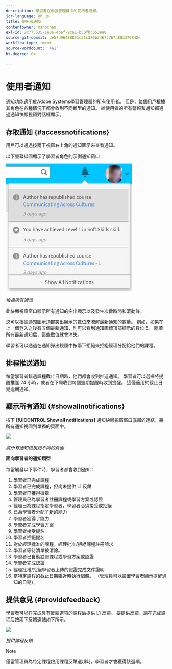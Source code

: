 ```yaml
---
description: 學習者在學習管理員中的使用者通知。
jcr-language: en_us
title: 使用者通知
contentowner: manochan
exl-id: 2c775635-1e86-4bef-9ca1-b56fbc353ea8
source-git-commit: de57d96488851c31c380b34672767a803379842e
workflow-type: tm+mt
source-wordcount: '461'
ht-degree: 0%

---
```


# 使用者通知

<!--User notifications for Learners in Learning Manager.-->

通知功能適用於Adobe Systems學習管理器的所有使用者。 但是，每個用戶根據其角色在各種情況下都會收到不同類型的通知。 給使用者的所有警報和通知都通過通知快顯視窗對話框顯示。

## 存取通知 {#accessnotifications}

用戶可以通過按兩下視窗右上角的通知圖示來查看通知。

以下螢幕擷圖顯示了學習者角色的示例通知窗口：

![](assets/learner-notifications.png)

*檢視所有通知*

此快顯視窗窗口顯示所有通知的突出顯示以及發生次數時間和滾動條。

您可以根據通知圖示頂部突出顯示的數位來瞭解最新通知的數量。 例如，如果在上一個登入之後有五個最新通知，則可以看到通知圖標頂部顯示的數位 5。 閱讀所有最新通知后，這些數位就會消失。

學習者可以通過在通知彈出視窗中按兩下拒絕來拒絕經理分配給他們的課程。

## 排程推送通知

每當學習者錯過課程截止日期時，他們都會收到推送通知。 學習者可以選擇將提醒推遲 24 小時，或者在下周收到每個逾期提醒時收到提醒。 這僅適用於截止日期逾期通知。

## 顯示所有通知 {#showallnotifications}

按下 **[!UICONTROL Show all notifications]** 通知快顯視窗窗口底部的連結，將所有通知視圖到單獨的頁面中。

![](assets/notifications-page.png)

*將所有通知檢視到不同的頁面*

**面向學習者的通知類型**

每當觸發以下事件時，學習者都會收到通知：

1. 學習者已完成課程
1. 學習者已完成課程，但尚未提供 L1 反饋
1. 學習者已獲得徽章
1. 管理員已為學習者註冊課程或學習方案或認證
1. 經理已為課程指定學習者，學習者必須接受或拒絕
1. 已為學習者分配了新的能力
1. 學習者獲得了能力
1. 學習者完成學習方案
1. 學習者接受提名
1. 學習者拒絕提名
1. 對於經理批准的課程，經理批准/拒絕課程註冊請求
1. 學習者等待清單被清除。
1. 學習者已自動註冊課程或學習方案或認證
1. 學習者完成認證
1. 經理批准/拒絕學習者上傳的認證完成文件證明
1. 當特定課程的截止日期臨近時執行個體。 （管理員可以設置學習者顯示提醒通知的日期）。

## 提供意見 {#providefeedback}

學習者可以在完成具有反饋選項的課程后提供 L1 反饋。 要提供反饋，請在完成課程后按兩下反饋連結如下所示。

![](assets/feedback.png)

*提供課程反饋*

>[!NOTE]
>
>僅當管理員為特定課程啟用課程反饋選項時，學習者才會獲得該選項。
